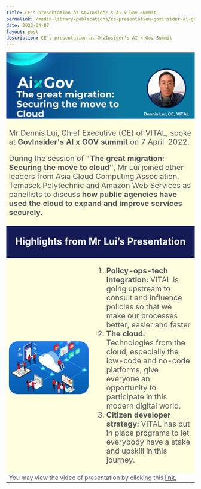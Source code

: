 ```yaml
---
title: CE's presentation at GovInsider's AI x Gov Summit
permalink: /media-library/publications/ce-presentation-govinsider-ai-gov-summit
date: 2022-04-07
layout: post
description: CE's presentation at GovInsider's AI x Gov Summit
---
```

<table style="padding:0px;border:0;">
	<tr>
		<td colspan = "2" width="100%" style="padding:0px;border:0;">
			<img src="/images/Media/AiXGovHeader.png"  /> 
		</td>
	</tr>
	<tr style="background-color:#FFFFE0;">
		<td colspan = "2">
			<p style="font-size:20px;text-justify: auto;color:#585858">Mr Dennis Lui, Chief Executive (CE) of VITAL, spoke at <b>GovInsider's AI x GOV summit</b> on 7 April  2022.</p>
			<p style="font-size:20px;text-justify: auto;color:#585858">During the session of <b>"The great migration: Securing the move to cloud"</b>, Mr Lui joined other leaders from Asia Cloud Computing Association, Temasek Polytechnic and Amazon Web Services as panellists to discuss <b>how public agencies have used the cloud to expand and improve services securely.</b></p>
		</td>
	</tr>
	<tr style="background-color:#151B54;">
		<td colspan = "2">
			<p style="color:#FFFFFF;text-align:center;font-size:25px"><b>Highlights from Mr Lui’s Presentation</b></p>
		</td>
	</tr>
	<tr style="background-color:#FFFFE0;">
		<td width="45%" style="text-align:center;">
			<br><img src="/images/Media/AiXGovImage1.png" />
		</td>
		<td>
			<ol type="1" style="font-size:20px;text-justify: auto;color:#585858">
				<li><b>Policy-ops-tech integration:</b> VITAL is going upstream to consult and influence policies so that we make our processes better, easier and faster</li>
				<li><b>The cloud:</b> Technologies from the cloud, especially the low-code and no-code platforms, give everyone an opportunity to participate in this modern digital world.</li>
				<li><b>Citizen developer strategy:</b> VITAL has put in place programs to let everybody have a stake and upskill in this journey.</li>
			</ol>
		</td>
	</tr>
	<tr>
		<td colspan="2">
			<div style="font-size:16px;color:#585858">You may view the video of presentation by clicking this <a href="/media-library/videos/ce-presentation-govinsider-ai-gov-summit">link.</a></div>
		</td>
	</tr>
</table>